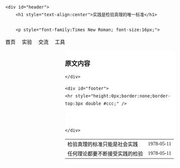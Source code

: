<head>

<title>Yun Demo</title>

<style type="text/css">

body {
	font: 1em/150% Arial, Helvetica, sans-serif;
}
a {
	color: #669;
	text-decoration: none;
}
a:hover {
	text-decoration: underline;
}
h1 {
	font: bold 30px/100% SimSun,"Times New Roman",Serif;
}
 
/************************************************************************************
STRUCTURE 

*************************************************************************************/
#pagewrap {
	padding: 0px;
	width: 680px;
	margin: 0px auto;
}
#header {
	height: 120px;
}
#content {
	width: 680px;
	float: right;
    font-family: SimSun,"Times New Roman",Serif;
}

#sidebar {
	width: 680px;
	float: right;
}
#footer {
	
	clear: both;
	
}

 
/************************************************************************************
MEDIA QUERIES
*************************************************************************************/
/* for 980px or less */
@media screen and (max-width: 980px) {
	
	#pagewrap {
		width: 94%;
	}
	#content {
		width: 65%;
	}
	#sidebar {
		width: 30%;
	}
 
}
 
/* for 700px or less */
@media screen and (max-width: 700px) {
 
	#content {
		width: auto;
		float: none;
	}
	#sidebar {
		width: auto;
		float: none;
	}
 
}

/* border guideline (you can ignore these) */
#content {
	background: #fff;
}
#sidebar {
	background: #fff;
}
#header, #content, #sidebar {
	margin-bottom: 1px;
}
#pagewrap, #header, #content, #sidebar, #footer {
	border: solid 0px #ccc;
}
 <!-- 注释:边框 -->



</style>
</head>
 
<body>


<div id="pagewrap">
 
	<div id="header">
		<h1 style="text-align:center">实践是检验真理的唯一标准</h1>
		
		<p style="font-family:Times New Roman; font-size:16px;">
<a style=" color: #000;" href="#" >首页</a>&emsp;
<a style=" color: #000;" href="#" >实验</a>&emsp;
<a style=" color: #000;" href="#" >交流</a>&emsp;
<a style=" color: #000;" href="#" >工具 </a>&emsp;
</p>
 <!-- 内容 -->
	<div id="content">
<!-- 标题 -->
		<h2 style="font-family:Times New Roman; font-size:20px;">原文内容</h2>
<!-- 目录 -->
<table border="0" width=100% >
  <tr>
    <td>
    <a style=" color: #000;" href="#" >
    检验真理的标准只能是社会实践</a></td>
    <td align="right">
   <time>1978-05-11</time>
   </td>
</tr>
  <tr>
    <td>
    <a style=" color: #000;" href="#" >
    任何理论都要不断接受实践的检验</a></td>
    <td align="right">
   <time>1978-05-11</time>
   </td>
</tr>

	</div>
<!-- 底部 -->	
	<div id="footer">
	<hr style="height:0px;border:none;border-top:3px double #ccc;" /> 

<a style="text-decoration: none; color: #ccc;font-size:1px; " href="#" title="注释">©2021</a>
<a style="text-decoration: none; color: #ccc;font-size:1px; " href="#">lamorn.</a>
<a style="text-decoration: none; color: #ccc;font-size:1px; " href="#" title="注释">Blog README.</a>

	</div>
 
</div>

